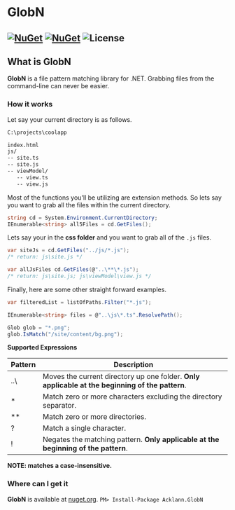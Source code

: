 # GlobN
[![NuGet](https://img.shields.io/nuget/v/Acklann.GlobN.svg)](https://www.nuget.org/packages/Acklann.GlobN/)
[![NuGet](https://img.shields.io/nuget/dt/Acklann.GlobN.svg)](https://www.nuget.org/packages/Acklann.GlobN/)
![License](https://img.shields.io/badge/license-MIT-lightgrey.svg)
---

## What is GlobN
**GlobN** is a file pattern matching library for .NET. Grabbing files from the command-line can never be easier.

### How it works
Let say your current directory is as follows.

```txt
C:\projects\coolapp

index.html
js/
-- site.ts
-- site.js
-- viewModel/
   -- view.ts
   -- view.js
```

Most of the functions you'll be utilizing are extension methods. So lets say you want to grab all the files within the current directory.

```csharp
string cd = System.Environment.CurrentDirectory;
IEnumerable<string> all5Files = cd.GetFiles();
```

Lets say your in the **css folder** and you want to grab all of the `.js` files.

```csharp
var siteJs = cd.GetFiles("../js/*.js");
/* return: js\site.js */

var allJsFiles cd.GetFiles(@"..\**\*.js");
/* return: js\site.js; js\viewModel\view.js */
```

Finally, here are some other straight forward examples.

```csharp
var filteredList = listOfPaths.Filter("*.js");

IEnumerable<string> files = @"..\js\*.ts".ResolvePath();

Glob glob = "*.png";
glob.IsMatch("/site/content/bg.png");
```

**Supported Expressions**

| Pattern | Description                                                                                      |
|---------|--------------------------------------------------------------------------------------------------|
| ..\     | Moves the current directory up one folder. **Only applicable at the beginning of the pattern**.
| *       | Match zero or more characters excluding the directory separator.
| **      | Match zero or more directories.
| ?       | Match a single character.
| !       | Negates the matching pattern. **Only applicable at the beginning of the pattern**.

**NOTE: matches a case-insensitive.**

### Where can I get it
**GlobN** is available at [nuget.org](https://www.nuget.org/packages/Acklann.GlobN). `PM> Install-Package Acklann.GlobN`
